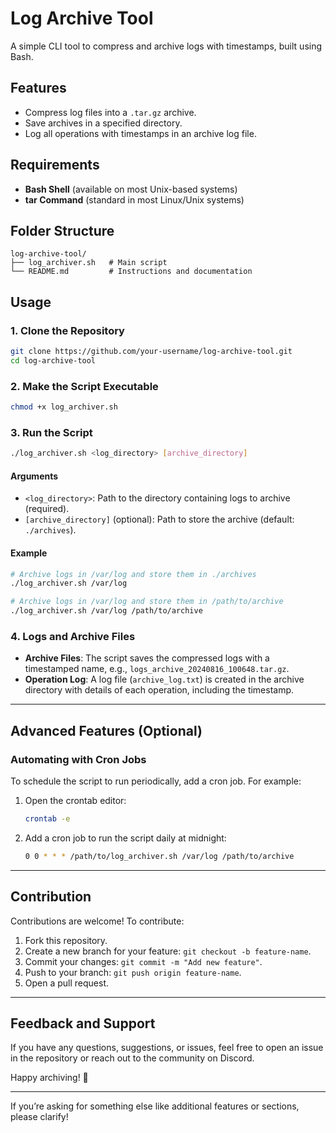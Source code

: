 # Log Archive Tool

A simple CLI tool to compress and archive logs with timestamps, built using Bash.

## Features

-   Compress log files into a `.tar.gz` archive.
-   Save archives in a specified directory.
-   Log all operations with timestamps in an archive log file.

## Requirements

-   **Bash Shell** (available on most Unix-based systems)
-   **tar Command** (standard in most Linux/Unix systems)

## Folder Structure

```plaintext
log-archive-tool/
├── log_archiver.sh   # Main script
└── README.md         # Instructions and documentation

```

## Usage

### 1. Clone the Repository

```bash
git clone https://github.com/your-username/log-archive-tool.git
cd log-archive-tool

```

### 2. Make the Script Executable

```bash
chmod +x log_archiver.sh

```

### 3. Run the Script

```bash
./log_archiver.sh <log_directory> [archive_directory]

```

#### Arguments

-   `<log_directory>`: Path to the directory containing logs to archive (required).
-   `[archive_directory]` (optional): Path to store the archive (default: `./archives`).

#### Example

```bash
# Archive logs in /var/log and store them in ./archives
./log_archiver.sh /var/log

# Archive logs in /var/log and store them in /path/to/archive
./log_archiver.sh /var/log /path/to/archive

```

### 4. Logs and Archive Files

-   **Archive Files**: The script saves the compressed logs with a timestamped name, e.g., `logs_archive_20240816_100648.tar.gz`.
-   **Operation Log**: A log file (`archive_log.txt`) is created in the archive directory with details of each operation, including the timestamp.

----------

## Advanced Features (Optional)

### Automating with Cron Jobs

To schedule the script to run periodically, add a cron job. For example:

1.  Open the crontab editor:
    
    ```bash
    crontab -e
    
    ```
    
2.  Add a cron job to run the script daily at midnight:
    
    ```bash
    0 0 * * * /path/to/log_archiver.sh /var/log /path/to/archive
    
    ```
    

----------

## Contribution

Contributions are welcome! To contribute:

1.  Fork this repository.
2.  Create a new branch for your feature: `git checkout -b feature-name`.
3.  Commit your changes: `git commit -m "Add new feature"`.
4.  Push to your branch: `git push origin feature-name`.
5.  Open a pull request.

----------

## Feedback and Support

If you have any questions, suggestions, or issues, feel free to open an issue in the repository or reach out to the community on Discord.

Happy archiving! 🚀

----------

If you’re asking for something else like additional features or sections, please clarify!